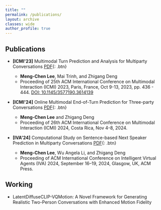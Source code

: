 ```yaml
---
title: ""
permalink: /publications/
layout: archive
classes: wide
author_profile: true
---
```


## **Publications**

- **[ICMI'23]** Multimodal Turn Prediction and Analysis for Multiparty Conversations [PDF](https://graphics.cs.uh.edu/wp-content/uploads/papers/2023/2023-ICMI-MultimodalTurnAnalysis.pdf){: .btn} 
  + **Meng-Chen Lee**, Mai Trinh, and Zhigang Deng 
  + Proceeding of 25th ACM International Conference on Multimodal Interaction (ICMI) 2023, Paris, France, Oct 9-13, 2023, pp. 436 - 444. [DOI: 10.1145/3577190.3614139](https://dl.acm.org/doi/10.1145/3577190.3614139)

- **[ICMI'24]** Online Multimodal End-of-Turn Prediction for Three-party Conversations [PDF](https://graphics.cs.uh.edu/wp-content/papers/2024/2024-ICMI-OnlineTurnPrediction.pdf){: .btn} 
  + **Meng-Chen Lee** and Zhigang Deng 
  + Proceeding of 26th ACM International Conference on Multimodal Interaction (ICMI) 2024, Costa Rica, Nov 4-8, 2024.

- **[IVA'24]** Computational Study on Sentence-based Next Speaker Prediction in Multiparty Conversations [PDF](https://graphics.cs.uh.edu/wp-content/papers/2024/2024-IVA-SetenceLevelNextSpeakerStudy.pdf){: .btn} 
  + **Meng-Chen Lee**, Wu Angela Li, and Zhigang Deng 
  + Proceeding of ACM International Conference on Intelligent Virtual Agents (IVA) 2024, September 16–19, 2024, Glasgow, UK, ACM Press.

## **Working**

- LatentDiffuseCLIP-VQMotion: A Novel Framework for Generating Realistic Two-Person Conversations with Enhanced Motion Fidelity